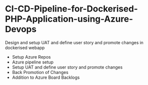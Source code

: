 # CI-CD-Pipeline-for-Dockerised-PHP-Application-using-Azure-Devops
Design and setup UAT and define user story and promote changes in dockerised webapp
- Setup Azure Repos
- Azure pipeline setup
- Setup UAT and define user story and promote changes
- Back Promotion of Changes
- Addition to Azure Board Backlogs

